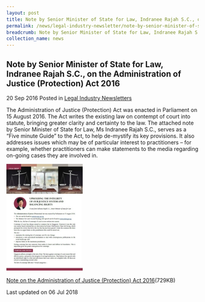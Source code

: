 ```yaml
---
layout: post
title: Note by Senior Minister of State for Law, Indranee Rajah S.C., on the Administration of Justice (Protection) Act 2016
permalink: /news/legal-industry-newsletter/note-by-senior-minister-of-state-for-law--indranee-rajah-s-c---o10/
breadcrumb: Note by Senior Minister of State for Law, Indranee Rajah S.C., on the Administration of Justice (Protection) Act 2016
collection_name: news
---
```


<style>
  .image {width: 200px;}
  .image img {max-width: 100%;}
</style>

Note by Senior Minister of State for Law, Indranee Rajah S.C., on the Administration of Justice (Protection) Act 2016
---

20 Sep 2016 Posted in [Legal Industry Newsletters](/news/legal-industry-newsletters/)

The Administration of Justice (Protection) Act was enacted in Parliament on 15 August 2016. The Act writes the existing law on contempt of court into statute, bringing greater clarity and certainty to the law. The attached note by Senior Minister of State for Law, Ms Indranee Rajah S.C., serves as a “Five minute Guide” to the Act, to help de-mystify its key provisions. It also addresses issues which may be of particular interest to practitioners – for example, whether practitioners can make statements to the media regarding on-going cases they are involved in.

<div class="image">
  <a href="/files/NoteonAOJP.pdf/"><img src="/images/1530861609220.jpg/" alt="image of pdf: upholding the integrity of our justice system and balancing rights"></a>
</div>

<a href="/files/NoteonAOJP.pdf/">Note on the Administration of Justice (Protection) Act 2016</a>(729KB)

<p class="right-side-updated">Last updated on 06 Jul 2018</p>
